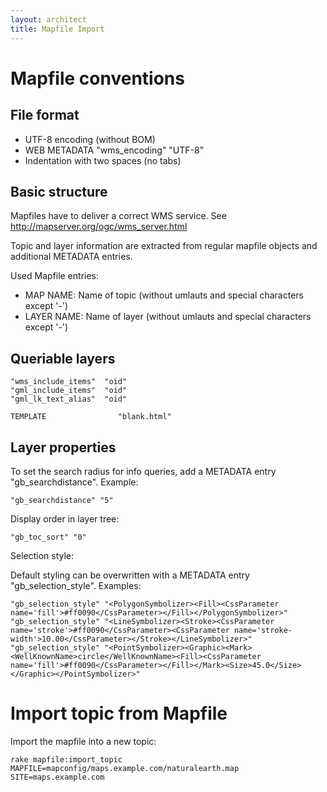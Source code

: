 ```yaml
---
layout: architect
title: Mapfile Import
---
```


Mapfile conventions
===================

File format
-----------

-   UTF-8 encoding (without BOM)
-   WEB METADATA "wms_encoding" "UTF-8"
-   Indentation with two spaces (no tabs)


Basic structure
---------------

Mapfiles have to deliver a correct WMS service. See http://mapserver.org/ogc/wms_server.html

Topic and layer information are extracted from regular mapfile objects and additional METADATA entries.

Used Mapfile entries:

-   MAP NAME: Name of topic (without umlauts and special characters except '-')
-   LAYER NAME: Name of layer (without umlauts and special characters except '-')

<!--
Minimum Scale:

    auf Topic-Stufe in METADATA eintragen:
    "gb_minscale" "500"
-->

Queriable layers
----------------

<!--
    Nur abfragbare Layer haben einen TEMPLATE Eintrag
    wms_include_items muss anzuzeigende Attribute enthalten
    Für alle Attribute sollte ein Eintrag gml_xxx_alias gemacht werden
    soll bei einer Infoabfrage das Legendenfragment angezeigt werden, aber keine Attributabfrage, so muss das map-File die folgenden Einträge beinhalten
-->
    "wms_include_items"  "oid"
    "gml_include_items"  "oid"
    "gml_lk_text_alias"  "oid"

    TEMPLATE                "blank.html"

<!--
Das Query-Feld "oid" kann später wieder aus der Datei _LAYERNAME_info.html.erb entfernt werden, damit nur das Legendenfragment angezeigt wird.

Gruppierung/Legende:

    Layer, welche im Layerbaum gruppiert werden sollen, werden mit einem gemeinsamen wms_group_title versehen
    Darstellungsklassen werden benannt, damit eine Legende automatisch erstellt werden kann. Beispiel:
    CLASS
    NAME "Lichte Wälder"
    STYLE
    ...
    END
    END
-->


Layer properties
----------------

To set the search radius for info queries, add a METADATA entry "gb_searchdistance". Example:

    "gb_searchdistance" "5"

<!--
    Per Default werden mit dem Rake-Task die folgenden Suchradien gesetzt:
    when MS_LAYER_POINT then 50
    when MS_LAYER_LINE then 50
    when MS_LAYER_POLYGON then 0
-->


Display order in layer tree: 

    "gb_toc_sort" "0"
<!--
    falls Reihenfolge nicht analog Layerreihenfolge in Mapfile sein soll
-->

Selection style:

Default styling can be overwritten with a METADATA entry "gb_selection_style". Examples:

    "gb_selection_style" "<PolygonSymbolizer><Fill><CssParameter name='fill'>#ff0090</CssParameter></Fill></PolygonSymbolizer>"
    "gb_selection_style" "<LineSymbolizer><Stroke><CssParameter name='stroke'>#ff0090</CssParameter><CssParameter name='stroke-width'>10.00</CssParameter></Stroke></LineSymbolizer>"
    "gb_selection_style" "<PointSymbolizer><Graphic><Mark><WellKnownName>circle</WellKnownName><Fill><CssParameter name='fill'>#ff0090</CssParameter></Fill></Mark><Size>45.0</Size></Graphic></PointSymbolizer>"


Import topic from Mapfile
=========================


Import the mapfile into a new topic:

    rake mapfile:import_topic MAPFILE=mapconfig/maps.example.com/naturalearth.map SITE=maps.example.com

<!--
Mapfile Import

Für das Ausführen eines Mapfile Imports wird die Ruby MapScript Bibliothek benoetigt. Diese ist im Moment nur unter Linux binär verfügbar (Paket libmapscript-ruby).

    rake mapfile:import_topic MAPFILE=mapserver/maps/intranet/FnsLWZH.map

Achtung: Es werden alle DB-Eintraege des Topics und die Legenden- und Infofragmente auf dem produktiven Server ersetzt!

Ev. Name des neu generierten Topics am Ende der Topics-Tabelle verifizieren.


[ Topic zu Kategorie zuordnen ]

Tabelle categories: passende Kategorie suchen
Tabelle Topics: id des neuen Themas heraussuchen
Tabelle categories_topics: categorie_id und topic_id eintragen

[ Topic zu Organisation zuordnen ]

Tabelle organisations: passende Organisation suchen, id herausschreiben
Tabelle Topics: id der Organisationeinheit in Feld organisation_id eintragen

[ Berechtigungen setzen ]

in Permissions-Tabelle in DB müssen Berechtigungen gesetzt werden, damit die Karte in der Kartenauswahl angezeigt wird.
Administrationsoberfläche: web.maps.zh.ch/gbadmin (user: admin) -> Permissions anwählen.
Tabelle nach Kriterien filtern und nach Sequence ordnen

Topic freischalten für Internet-User:
Layer FaBoFFFZH/* show 1 false internet
Topic FaBoFFFZH show 1 false internet

Topic freischalten für Intranet-User:
Topic FaBoFFFZH show 1 false intranet
Layers per Default offen

WMS des Topics freischalten für Intranet-User:
per Default offen

WMS des Topics freischalten für Internet-User:
Wms kkgeo_gws_zh show 4 false internet

Passwortgeschütze Topics / WMS:
Topic avwms show 0 false avview
Wms avwms show 3 false avview

User (-> Gruppe) -> Rolle -> Topic

Applikation neu starten (damit Kartenauswahl aktualisiert wird):

-->
